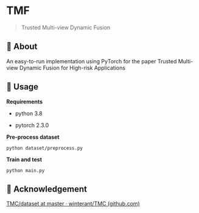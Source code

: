 # TMF

> Trusted Multi-view Dynamic Fusion

## 🧐 About

An easy-to-run implementation using PyTorch for the paper Trusted Multi-view Dynamic Fusion for High-risk Applications

## 🎈 Usage

**Requirements**

- python 3.8

- pytorch 2.3.0

**Pre-process dataset**

```
python dataset/preprocess.py
```

**Train and test**

```
python main.py
```

## 💝 Acknowledgement

[TMC/dataset at master · winterant/TMC (github.com)](https://github.com/xdmvteam/TMC)
